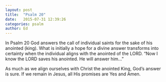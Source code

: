 ```yaml
---
layout: post
title:  "Psalm 20"
date:   2015-07-31 12:39:26
categories: psalm
author: Ed
---
```

In Psalm 20 God answers the call of individual saints for the sake of his anointed (king).  What is initially a hope for a divine answer transforms into certainty when the individual aligns with the anointed of the LORD. “Now I know the LORD saves his anointed. He will answer him…”

As much as we align ourselves with Christ the anointed King, God’s answer is sure. If we remain in Jesus, all His promises are Yes and Amen.
